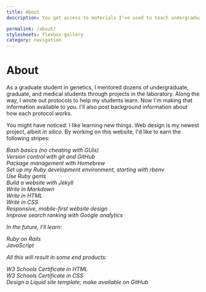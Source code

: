 ```yaml
---
title: About
description: You get access to materials I've used to teach undergraduate, graduate, and medical students to do genetics research. I get experience developing and designing websites.

permalink: /about/
stylesheets: flexbox-gallery
category: navigation
---
```

# About

As a graduate student in genetics, I mentored dozens of undergraduate, graduate, and medical students through projects in the laboratory. Along the way, I wrote out protocols to help my students learn. Now I'm making that information available to *you*. I'll also post background information about how each protocol works.

You might have noticed: I like learning new things. Web design is my newest project, albeit *in silico*. By working on this website, I'd like to earn the following stripes:

<i class="fa fa-check-circle"> Bash basics (no cheating with GUIs)  
<i class="fa fa-check-circle"> Version control with git and GitHub  
<i class="fa fa-check-circle"> Package management with Homebrew  
<i class="fa fa-check-circle"> Set up my Ruby development environment, starting with rbenv  
<i class="fa fa-check-circle"> Use Ruby gems  
<i class="fa fa-check-circle"> Build a website with Jekyll  
<i class="fa fa-check-circle"> Write in Markdown  
<i class="fa fa-check-circle"> Write in HTML  
<i class="fa fa-check-circle"> Write in CSS  
<i class="fa fa-check-circle"> Responsive, mobile-first website design  
<i class="fa fa-circle-o"> Improve search ranking with Google analytics  

In the future, I'll learn:

<i class="fa fa-circle-o"> Ruby on Rails  
<i class="fa fa-circle-o"> JavaScript  

All this will result in some end products:

<i class="fa fa-circle-o"> W3 Schools Certificate in HTML  
<i class="fa fa-circle-o"> W3 Schools Certificate in CSS  
<i class="fa fa-circle-o"> Design a Liquid site template; make available on GitHub  

